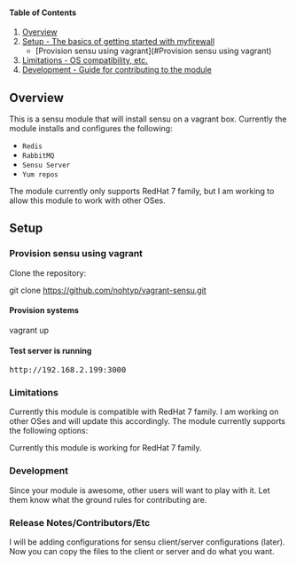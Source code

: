 #### Table of Contents

1. [Overview](#overview)
2. [Setup - The basics of getting started with myfirewall](#setup)
    * [Provision sensu using vagrant](#Provision sensu using vagrant)
3. [Limitations - OS compatibility, etc.](#limitations)
4. [Development - Guide for contributing to the module](#development)

## Overview
This is a sensu module that will install sensu on a vagrant box.  Currently the module
installs and configures the following:

- `Redis`
- `RabbitMQ`
- `Sensu Server`
- `Yum repos`


The module currently only supports RedHat 7 family, but I am working to allow this 
module to work with other OSes.

## Setup

### Provision sensu using vagrant 
Clone the repository:

git clone https://github.com/nohtyp/vagrant-sensu.git

#### Provision systems
vagrant up

#### Test server is running
<pre>http://192.168.2.199:3000</pre>

### Limitations

Currently this module is compatible with RedHat 7 family.  I am working on 
other OSes and will update this accordingly.  The module currently
supports the following options:

Currently this module is working for RedHat 7 family.

### Development

Since your module is awesome, other users will want to play with it. Let them
know what the ground rules for contributing are.

### Release Notes/Contributors/Etc
I will be adding configurations for sensu client/server configurations (later).
Now you can copy the files to the client or server and do what you want.
